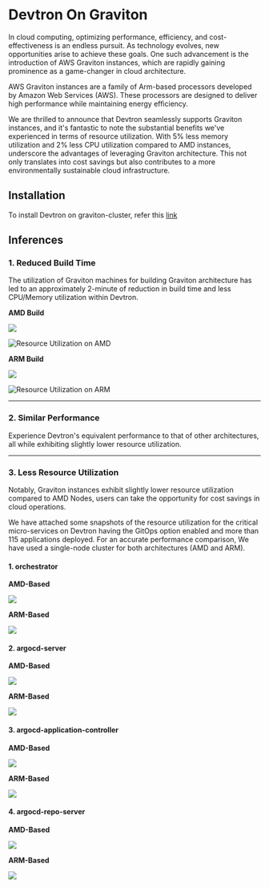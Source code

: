 # Devtron On Graviton
In cloud computing, optimizing performance, efficiency, and cost-effectiveness is an endless pursuit. As technology evolves, new opportunities arise to achieve these goals. One such advancement is the introduction of AWS Graviton instances, which are rapidly gaining prominence as a game-changer in cloud architecture. 

AWS Graviton instances are a family of Arm-based processors developed by Amazon Web Services (AWS). These processors are designed to deliver high performance while maintaining energy efficiency.

We are thrilled to announce that Devtron seamlessly supports Graviton instances, and it's fantastic to note the substantial benefits we've experienced in terms of resource utilization. With 5% less memory utilization and 2% less CPU utilization compared to AMD instances, underscore the advantages of leveraging Graviton architecture. This not only translates into cost savings but also contributes to a more environmentally sustainable cloud infrastructure.

## Installation

To install Devtron on graviton-cluster, refer this [link](https://docs.devtron.ai/install/install-devtron-with-cicd#install-multi-architecture-nodes-arm-and-amd)

## Inferences

### 1. Reduced Build Time

The utilization of Graviton machines for building Graviton architecture has led to an approximately 2-minute of reduction in build time and less CPU/Memory utilization within Devtron.

**AMD Build**

![](https://devtron-public-asset.s3.us-east-2.amazonaws.com/images/resources/graviton/amd/amd-build.png)

![Resource Utilization on AMD](https://devtron-public-asset.s3.us-east-2.amazonaws.com/images/resources/graviton/amd/build-amd.png)

**ARM Build**

![](https://devtron-public-asset.s3.us-east-2.amazonaws.com/images/resources/graviton/arm/arm-build.png)

![Resource Utilization on ARM](https://devtron-public-asset.s3.us-east-2.amazonaws.com/images/resources/graviton/arm/build-arm.png)

<hr />

### 2. Similar Performance

Experience Devtron's equivalent performance to that of other architectures, all while exhibiting slightly lower resource utilization.

<hr />


### 3. Less Resource Utilization

Notably, Graviton instances exhibit slightly lower resource utilization compared to AMD Nodes, users can take the opportunity for cost savings in cloud operations.

We have attached some snapshots of the resource utilization for the critical micro-services on Devtron having the GitOps option enabled and more than 115 applications deployed. For an accurate performance comparison, We have used a single-node cluster for both architectures (AMD and ARM).

#### 1. orchestrator

**AMD-Based**

![](https://devtron-public-asset.s3.us-east-2.amazonaws.com/images/resources/graviton/amd/devtron-amd.png)

**ARM-Based**

![](https://devtron-public-asset.s3.us-east-2.amazonaws.com/images/resources/graviton/arm/devtron-arm.png)


#### 2. argocd-server

**AMD-Based**

![](https://devtron-public-asset.s3.us-east-2.amazonaws.com/images/resources/graviton/amd/amd-argo-server.png)

**ARM-Based**

![](https://devtron-public-asset.s3.us-east-2.amazonaws.com/images/resources/graviton/arm/argocd-server-arm.png)

#### 3. argocd-application-controller

**AMD-Based**

![](https://devtron-public-asset.s3.us-east-2.amazonaws.com/images/resources/graviton/amd/amd-app-controller.png)

**ARM-Based**

![](https://devtron-public-asset.s3.us-east-2.amazonaws.com/images/resources/graviton/arm/app-controller-arm.png)

#### 4. argocd-repo-server

**AMD-Based**

![](https://devtron-public-asset.s3.us-east-2.amazonaws.com/images/resources/graviton/amd/amd-repo-server.png)

**ARM-Based**

![](https://devtron-public-asset.s3.us-east-2.amazonaws.com/images/resources/graviton/arm/repo-server-arm.png)





